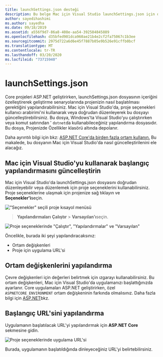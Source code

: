 ```yaml
---
title: launchSettings.json desteği
description: Bu belge Mac için Visual Studio launchSettings.json için destek kapsar
author: sayedihashimi
ms.author: sayedha
ms.date: 09/18/2019
ms.assetid: a556f9d7-86a8-408e-aa54-392584845889
ms.openlocfilehash: d35bfed901dca960ae21b4e2cf2fa75067c1b3ee
ms.sourcegitcommit: 2975d722a6d6e45f7887b05e9b526e91cffb0bcf
ms.translationtype: MT
ms.contentlocale: tr-TR
ms.lasthandoff: 03/20/2020
ms.locfileid: "73715940"
---
```

# <a name="launchsettingsjson"></a>launchSettings.json

Core projeleri ASP.NET geliştirirken, launchSettings.json dosyasının içeriğini özelleştirerek geliştirme senaryolarında projenizin nasıl başlatılması gerektiğini yapılandırabilirsiniz. Mac için Visual Studio'da, proje seçenekleri kullanıcı arabirimi'ni kullanarak veya doğrudan düzenleyerek bu dosyayı güncelleştirebilirsiniz. Bu dosya, Windows'ta Visual Studio'yu çalıştırırken veya komut satırından ' `dotnet`da kullanabileceğiniz yapılandırma dosyasıdır. Bu dosya, Projenizde Özellikler klasörü altında depolanır.

Daha ayrıntılı bilgi için bkz: [ASP.NET Core'da birden fazla ortam kullanın.](/aspnet/core/fundamentals/environments) Bu makalede, bu dosyanın Mac için Visual Studio'da nasıl güncelleştirilenini ele alacağız.

## <a name="update-the-start-configuration-by-using-visual-studio-for-mac"></a>Mac için Visual Studio'yu kullanarak başlangıç yapılandırmasını güncelleştirin

Mac için Visual Studio'da launchSettings.json dosyasını doğrudan düzenleyebilir veya düzenlemek için proje seçeneklerini kullanabilirsiniz. Proje seçeneklerine ulaşmak için projenize sağ tıklayın ve **Seçenekler'i**seçin.

!["Seçenekler" seçili proje kısayol menüsü](media/vsmac-ctx-proj-options.png)

 > **Yapılandırmaları** **Çalıştır** > **Varsayılan'ı**seçin.

![Proje seçeneklerinde "Çalıştır", "Yapılandırmalar" ve "Varsayılan"](media/vsmac-run-config-default.png)

Öncelikle, burada iki şeyi yapılandıracaksınız:

 - Ortam değişkenleri
 - Proje için uygulama URL'si

## <a name="configure-environment-variables"></a>Ortam değişkenlerini yapılandırma

Çevre değişkenleri için değerleri belirtmek için ızgarayı kullanabilirsiniz. Bu ortam değişkenleri, Mac için Visual Studio'da uygulamanızı başlattığınızda ayarlanır. Core uygulamaları ASP.NET geliştirirken, özel `ASPNETCORE_ENVIRONMENT` ortam değişkeninin farkında olmalısınız. Daha fazla bilgi için [ASP.NET](/aspnet/core/fundamentals/environments)bkz.


## <a name="configure-the-start-url"></a>Başlangıç URL'sini yapılandırma

Uygulamanın başlatılacak URL'yi yapılandırmak için **ASP.NET Core** sekmesine gidin.

![Proje seçeneklerinde uygulama URL'si](media/vsmac-run-config-default-aspnetcore.png)

Burada, uygulamanın başlatıldığında dinleyeceğiniz URL'yi belirtebilirsiniz.
